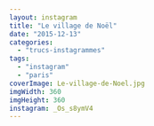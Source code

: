 ```yaml
---
layout: instagram
title: "Le village de Noël"
date: "2015-12-13"
categories: 
  - "trucs-instagrammes"
tags: 
  - "instagram"
  - "paris"
coverImage: Le-village-de-Noel.jpg
imgWidth: 360
imgHeight: 360
instagram: _Os_s8ymV4
---
```

